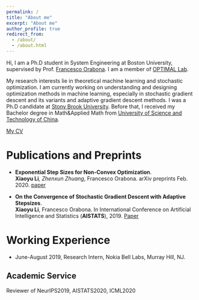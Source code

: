 ```yaml
---
permalink: /
title: "About me"
excerpt: "About me"
author_profile: true
redirect_from: 
  - /about/
  - /about.html
---
```


Hi, I am a Ph.D student in System Engineering at Boston University, supervised by Prof. [Francesco Orabona](http://francesco.orabona.com). I am a member of [OPTIMAL Lab](https://sites.google.com/view/optimal-lab/home). 

My research interests lie in theoretical machine learning and stochastic optimization. I am currently working on understanding and designing optimization methods in machine learning, especially in stochastic gradient descent and its variants and adaptive gradient descent methods.
I was a Ph.D candidate at [Stony Brook University](https://www.stonybrook.edu). Before that, I received my Bachelor degree in Math&Applied Math from [University of Science and Technology of China](http://en.ustc.edu.cn).  

[My CV](https://xiaoyuli94.github.io/web/files/cv.pdf)

Publications and Preprints
======
- <b>Exponential Step Sizes for Non-Convex Optimization</b>.       
<b>Xiaoyu Li</b>*, Zhenxun Zhuang*, Francesco Orabona. arXiv preprints Feb. 2020. [paper](https://arxiv.org/abs/2002.05273)


- <b>On the Convergence of Stochastic Gradient Descent with Adaptive Stepsizes</b>.                               
<b>Xiaoyu Li</b>, Francesco Orabona. In  International Conference on Artificial Intelligence and Statistics (<b>AISTATS</b>), 2019. [Paper](http://proceedings.mlr.press/v89/li19c)

Working Experience
======
- June-August 2019, Research Intern, Nokia Bell Labs, Murray Hill, NJ.    

Academic Service 
----
Reviewer of NeurIPS2019, AISTATS2020, ICML2020 



